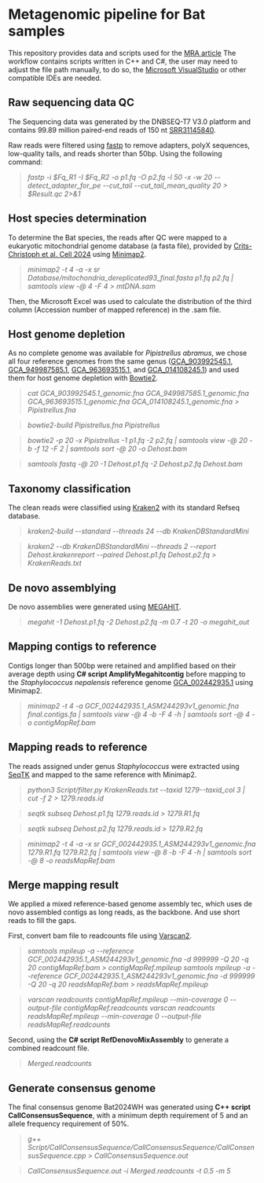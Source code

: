 # Metagenomic pipeline for Bat samples
This repository provides data and scripts used for the [MRA article]()
The workflow contains scripts written in C++ and C#, the user may need to adjust the file path manually, to do so, the [Microsoft VisualStudio](https://visualstudio.microsoft.com/zh-hans/) or other compatible IDEs are needed.

## **Raw sequencing data QC**
The Sequencing data was generated by the DNBSEQ-T7 V3.0 platform and contains 99.89 million paired-end reads of 150 nt [SRR31145840](https://trace.ncbi.nlm.nih.gov/Traces/?view=run_browser&acc=SRR31145840&display=metadata). 

Raw reads were filtered using [fastp](https://github.com/OpenGene/fastp) to remove adapters, polyX sequences, low-quality tails, and reads shorter than 50bp. Using the following command:

>_fastp -i $Fq_R1 -I $Fq_R2 -o p1.fq -O p2.fq -l 50 -x -w 20 --detect_adapter_for_pe --cut_tail --cut_tail_mean_quality 20 > $Result.qc 2>&1_

## **Host species determination**

To determine the Bat species, the reads after QC were mapped to a eukaryotic mitochondrial genome database (a fasta file), provided by [Crits-Christoph et al. Cell 2024](https://zenodo.org/records/12571327) using [Minimap2](https://github.com/lh3/minimap2).

>_minimap2 -t 4 -a -x sr Database/mitochondria_dereplicated93_final.fasta p1.fq p2.fq | samtools view -@ 4 -F 4 > mtDNA.sam_

Then, the Microsoft Excel was used to calculate the distribution of the third column (Accession number of mapped reference) in the .sam file.

## **Host genome depletion**

As no complete genome was available for _Pipistrellus abramus_, we chose all four reference genomes from the same genus ([GCA_903992545.1](https://www.ncbi.nlm.nih.gov/datasets/genome/GCA_903992545.1/), [GCA_949987585.1](https://www.ncbi.nlm.nih.gov/datasets/genome/GCA_949987585.1/), [GCA_963693515.1](https://www.ncbi.nlm.nih.gov/datasets/genome/GCA_963693515.1/), and [GCA_014108245.1](https://www.ncbi.nlm.nih.gov/datasets/genome/GCA_014108245.1/)) and used them for host genome depletion with [Bowtie2](https://github.com/BenLangmead/bowtie2).
>_cat GCA_903992545.1_genomic.fna GCA_949987585.1_genomic.fna GCA_963693515.1_genomic.fna GCA_014108245.1_genomic.fna > Pipistrellus.fna_

>_bowtie2-build Pipistrellus.fna Pipistrellus_

>_bowtie2 -p 20 -x Pipistrellus -1 p1.fq -2 p2.fq | samtools view -@ 20 -b -f 12 -F 2 | samtools sort -@ 20 -o Dehost.bam_

>_samtools fastq -@ 20 -1 Dehost.p1.fq -2 Dehost.p2.fq Dehost.bam_


## **Taxonomy classification**

The clean reads were classified using [Kraken2](https://github.com/DerrickWood/kraken2) with its standard Refseq database.
>_kraken2-build --standard --threads 24 --db KrakenDBStandardMini_

>_kraken2 --db KrakenDBStandardMini --threads 2 --report Dehost.krakenreport --paired Dehost.p1.fq Dehost.p2.fq > KrakenReads.txt_

## **De novo assemblying**

De novo assemblies were generated using [MEGAHIT](https://github.com/voutcn/megahit).

>_megahit -1 Dehost.p1.fq -2 Dehost.p2.fq -m 0.7 -t 20 -o megahit_out_

## **Mapping contigs to reference**
Contigs longer than 500bp were retained and amplified based on their average depth using **C# script AmplifyMegahitcontig** before mapping to the _Staphylococcus nepalensis_ reference genome [GCA_002442935.1](https://www.ncbi.nlm.nih.gov/datasets/genome/GCA_002442935.1/) using Minimap2.

>_minimap2 -t 4 -a GCF_002442935.1_ASM244293v1_genomic.fna final.contigs.fa | samtools view -@ 4 -b -F 4 -h | samtools sort -@ 4 -o contigMapRef.bam_

## **Mapping reads to reference**

The reads assigned under genus _Staphylococcus_ were extracted using [SeqTK](https://github.com/lh3/seqtk) and mapped to the same reference with Minimap2.
>_python3 Script/filter.py KrakenReads.txt --taxid 1279--taxid_col 3 | cut -f 2 > 1279.reads.id_

>_seqtk subseq Dehost.p1.fq 1279.reads.id > 1279.R1.fq_

>_seqtk subseq Dehost.p2.fq 1279.reads.id > 1279.R2.fq_

>_minimap2 -t 4 -a -x sr GCF_002442935.1_ASM244293v1_genomic.fna 1279.R1.fq 1279.R2.fq | samtools view -@ 8 -b -F 4 -h | samtools sort -@ 8 -o readsMapRef.bam_

## **Merge mapping result**

We applied a mixed reference-based genome assembly tec, which uses de novo assembled contigs as long reads, as the backbone. And use short reads to fill the gaps.

First, convert bam file to readcounts file using [Varscan2](https://github.com/Jeltje/varscan2).

>_samtools mpileup -a --reference GCF_002442935.1_ASM244293v1_genomic.fna -d 999999 -Q 20 -q 20 contigMapRef.bam > contigMapRef.mpileup_
>_samtools mpileup -a --reference GCF_002442935.1_ASM244293v1_genomic.fna -d 999999 -Q 20 -q 20 readsMapRef.bam > readsMapRef.mpileup_

>_varscan readcounts contigMapRef.mpileup --min-coverage 0 --output-file contigMapRef.readcounts_
>_varscan readcounts readsMapRef.mpileup --min-coverage 0 --output-file readsMapRef.readcounts_

Second, using the **C# script RefDenovoMixAssembly** to generate a combined readcount file.
>_Merged.readcounts_

## **Generate consensus genome**

The final consensus genome Bat2024WH was generated using **C++ script CallConsensusSequence**, with a minimum depth requirement of 5 and an allele frequency requirement of 50%.

>_g++ Script/CallConsensusSequence/CallConsensusSequence/CallConsensusSequence.cpp > CallConsensusSequence.out_

>_CallConsensusSequence.out -i Merged.readcounts -t 0.5 -m 5_
